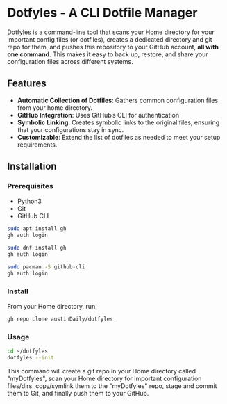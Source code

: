 # Dotfyles - A CLI Dotfile Manager
Dotfyles is a command-line tool that scans your Home directory for your important config files (or dotfiles), creates a dedicated directory and git repo for them, and pushes this repository to your GitHub account, **all with one command**. This makes it easy to back up, restore, and share your configuration files across different systems.

## Features
- **Automatic Collection of Dotfiles**: Gathers common configuration files from your home directory.
- **GitHub Integration**: Uses GitHub’s CLI for authentication
- **Symbolic Linking**: Creates symbolic links to the original files, ensuring that your configurations stay in sync.
- **Customizable**: Extend the list of dotfiles as needed to meet your setup requirements.

## Installation

### Prerequisites
- Python3
- Git
- GitHub CLI
```bash
sudo apt install gh
gh auth login
```
```bash
sudo dnf install gh
gh auth login
```
```bash
sudo pacman -S github-cli
gh auth login
```

### Install
From your Home directory, run:
```bash
gh repo clone austinDaily/dotfyles
```

### Usage
```bash
cd ~/dotfyles
dotfyles --init
```
This command will create a git repo in your Home directory called "myDotfyles", scan your Home directory for important configuration files/dirs, copy/symlink them to the "myDotfyles" repo, stage and commit them to Git, and finally push them to your GitHub.

